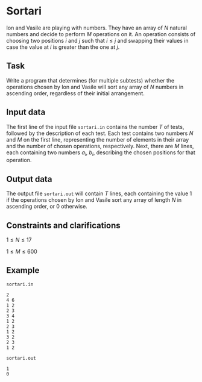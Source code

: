 # Sortari

Ion and Vasile are playing with numbers. They have an array of $N$ natural numbers and decide to perform $M$ operations on it. An operation consists of choosing two positions $i$ and $j$ such that $i \leq j$ and swapping their values in case the value at $i$ is greater than the one at $j$.

## Task

Write a program that determines (for multiple subtests) whether the operations chosen by Ion and Vasile will sort any array of $N$ numbers in ascending order, regardless of their initial arrangement.

## Input data

The first line of the input file `sortari.in` contains the number $T$ of tests, followed by the description of each test. Each test contains two numbers $N$ and $M$ on the first line, representing the number of elements in their array and the number of chosen operations, respectively. Next, there are $M$ lines, each containing two numbers $a_i$, $b_i$, describing the chosen positions for that operation.

## Output data

The output file `sortari.out` will contain $T$ lines, each containing the value 1 if the operations chosen by Ion and Vasile sort any array of length $N$ in ascending order, or 0 otherwise.

## Constraints and clarifications

$1 \leq N \leq 17$

$1 \leq M \leq 600$

## Example

`sortari.in`
```
2 
4 6 
1 2 
2 3 
3 4 
1 2 
2 3 
1 2 
3 2 
2 3 
1 2 
```

`sortari.out`
```
1 
0 
```